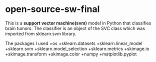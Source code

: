 # open-source-sw-final
This is a **support vector machine(svm)** model in Python that classifies brain tumors. 
The classifier is an object of the SVC class which was imported from sklearn.svm library.

The packages I used
+os
+sklearn.datasets
+sklearn.linear_model
+sklearn.svm
+sklearn.model_selection
+sklearn.metrics
+skimage.io
+skimage.transform
+skimage.color
+numpy
+matplotlib.pyplot
